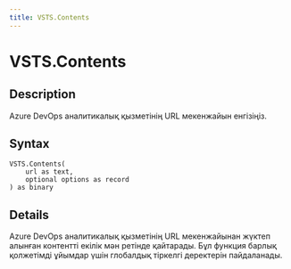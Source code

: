 ```yaml
---
title: VSTS.Contents
---
```


# VSTS.Contents


## Description

Azure DevOps аналитикалық қызметінің URL мекенжайын енгізіңіз.


## Syntax

```powerquery
VSTS.Contents(
    url as text,
    optional options as record
) as binary
```


## Details

Azure DevOps аналитикалық қызметінің URL мекенжайынан жүктеп алынған контентті екілік мән ретінде қайтарады. Бұл функция барлық қолжетімді ұйымдар үшін глобалдық тіркелгі деректерін пайдаланады.



